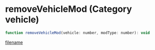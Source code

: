 # removeVehicleMod (Category vehicle)

```js
function removeVehicleMod(vehicle: number, modType: number): void
```

[filename](removeVehicleMod_m.md ':include')